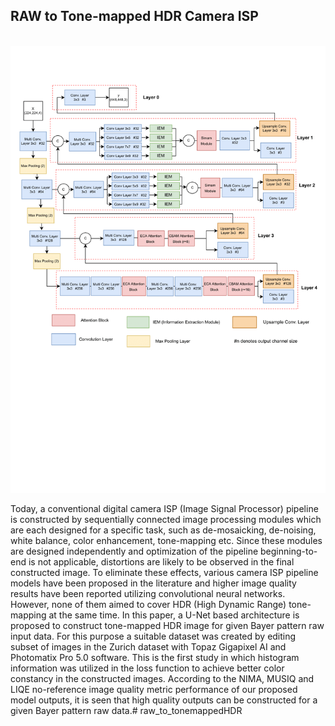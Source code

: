 ## RAW to Tone-mapped HDR Camera ISP
<br/>

<img src="Model Architecture.png"/>

Today, a conventional digital camera ISP (Image Signal Processor) pipeline is constructed by sequentially connected image processing modules which are each designed for a specific task, such as de-mosaicking, de-noising, white balance, color enhancement, tone-mapping etc. Since these modules are designed independently and optimization of the pipeline beginning-to-end is not applicable, distortions are likely to be observed in the final constructed image. To eliminate these effects, various camera ISP pipeline models have been proposed in the literature and higher image quality results have been reported utilizing convolutional neural networks. However, none of them aimed to cover HDR (High Dynamic Range) tone-mapping at the same time. In this paper, a U-Net based architecture is proposed to construct tone-mapped HDR image for given Bayer pattern raw input data. For this purpose a suitable dataset was created by editing subset of images in the Zurich dataset with Topaz Gigapixel AI and Photomatix Pro 5.0 software. This is the first study in which histogram information was utilized in the loss function to achieve better color constancy in the constructed images. According to the NIMA, MUSIQ and LIQE no-reference image quality metric performance of our proposed model outputs, it is seen that high quality outputs can be constructed for a given Bayer pattern raw data.# raw_to_tonemappedHDR
